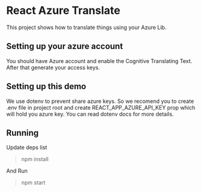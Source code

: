 # React Azure Translate

This project shows how to translate things using your Azure Lib. 

## Setting up your azure account

You should have Azure account and enable the Cognitive Translating Text. After that generate your access keys.

## Setting up this demo

We use dotenv to prevent share azure keys. So we recomend you to create .env file in project root and create REACT_APP_AZURE_API_KEY prop which will hold you azure key. You can read dotenv docs for more details.

## Running 

Update deps list
>npm install

And Run
>npm start